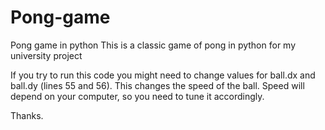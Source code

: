 # Pong-game
Pong game in python
This is a classic game of pong in python for my university project

If you try to run this code you might need to change values for ball.dx and ball.dy (lines 55 and 56). This changes the speed of the ball.
Speed will depend on your computer, so you need to tune it accordingly.

Thanks.
